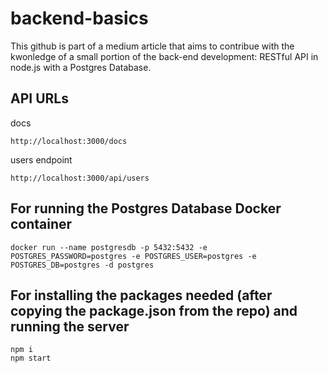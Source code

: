 # backend-basics

This github is part of a medium article that aims to contribue with the kwonledge of a small portion of the back-end development: RESTful API in node.js with a Postgres Database.

## API URLs

docs

```
http://localhost:3000/docs
```

users endpoint

```
http://localhost:3000/api/users
```

## For running the Postgres Database Docker container

```
docker run --name postgresdb -p 5432:5432 -e POSTGRES_PASSWORD=postgres -e POSTGRES_USER=postgres -e POSTGRES_DB=postgres -d postgres
```

## For installing the packages needed (after copying the package.json from the repo) and running the server

```
npm i
npm start
```
